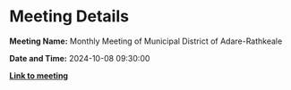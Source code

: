 # Meeting Details

**Meeting Name:** Monthly Meeting of Municipal District of Adare-Rathkeale

**Date and Time:** 2024-10-08 09:30:00

**<a href="https://www.limerick.ie/council/whats-on/monthly-meeting-of-municipal-district-of-adare-rathkeale-8" target="_blank">Link to meeting</a>**
